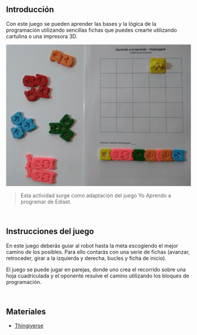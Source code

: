 ## Introducción

Con este juego se pueden aprender las bases y la lógica de la programación utilizando sencillas fichas que puedes crearte utilizando cartulina o una impresora 3D.

![](img/aprendo.jpg "Aprendo a programar")

> Esta actividad surge como adaptación del juego Yo Aprendo a programar de Ediset.




<br />



## Instrucciones del juego

En este juego deberás guiar al robot hasta la meta escogiendo el mejor camino de los posibles. Para ello contarás con una serie de fichas (avanzar, retroceder, girar a la izquierda y derecha, bucles y ficha de inicio).

El juego se puede jugar en parejas, donde uno crea el recorrido sobre una hoja cuadriculada y el oponente resulve el camino utilizando los bloques de programación. 



<br />



## Materiales

- [Thingiverse](https://www.thingiverse.com/thing:3911302)
